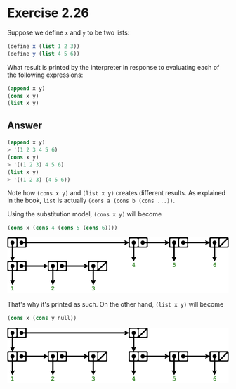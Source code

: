 # Exercise 2.26

Suppose we define `x` and `y` to be two lists:

```scheme
(define x (list 1 2 3))
(define y (list 4 5 6))
```

What result is printed by the interpreter in response to evaluating each of the
following expressions:

```scheme
(append x y)
(cons x y)
(list x y)
```

## Answer

```scheme
(append x y)
> '(1 2 3 4 5 6)
(cons x y)
> '((1 2 3) 4 5 6)
(list x y)
> '((1 2 3) (4 5 6))
```

Note how `(cons x y)` and `(list x y)` creates different results. As explained
in the book, `list` is actually `(cons a (cons b (cons ...))`.

Using the substitution model, `(cons x y)` will become

```scheme
(cons x (cons 4 (cons 5 (cons 6))))
```

![cons result](./2.26.cons.svg)

That's why it's printed as such. On the other hand, `(list x y)` will become

```scheme
(cons x (cons y null))
```

![List result](./2.26.list.svg)
